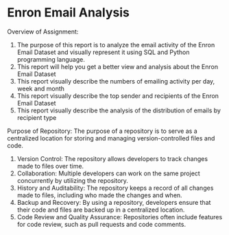 # Enron Email Analysis

Overview of Assignment:
1. The purpose of this report is to analyze the email activity of the Enron Email Dataset and visually represent it using SQL and Python programming language.
2. This report will help you get a better view and analysis about the Enron Email Dataset
3. This report visually describe the numbers of emailing activity per day, week and month
4. This report visually describe the top sender and recipients of the Enron Email Dataset
5. This report visually describe the analysis of the distribution of emails by recipient type

Purpose of Repository:
The purpose of a repository is to serve as a centralized location for storing and managing version-controlled files and code. 

1. Version Control: The repository allows developers to track changes made to files over time.
2. Collaboration: Multiple developers can work on the same project concurrently by utilizing the repository.
3. History and Auditability: The repository keeps a record of all changes made to files, including who made the changes and when.
4. Backup and Recovery: By using a repository, developers ensure that their code and files are backed up in a centralized location. 
5. Code Review and Quality Assurance: Repositories often include features for code review, such as pull requests and code comments.